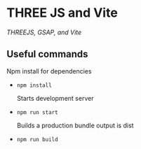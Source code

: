 # THREE JS and Vite

_THREEJS, GSAP, and Vite_


## Useful commands

  Npm install for dependencies

- `npm install`

  Starts development server 

- `npm run start`

  Builds a production bundle output is dist

- `npm run build`
